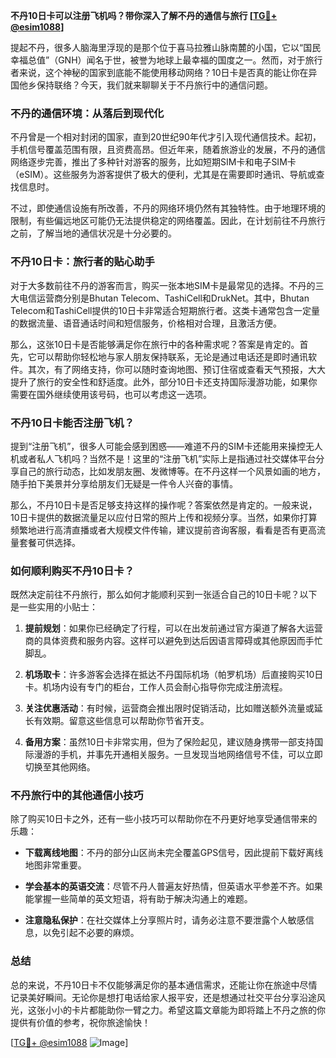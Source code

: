**不丹10日卡可以注册飞机吗？带你深入了解不丹的通信与旅行 [[TG💪+ @esim1088](https://t.me/s/esim1088)]**

提起不丹，很多人脑海里浮现的是那个位于喜马拉雅山脉南麓的小国，它以“国民幸福总值”（GNH）闻名于世，被誉为地球上最幸福的国度之一。然而，对于旅行者来说，这个神秘的国家到底能不能使用移动网络？10日卡是否真的能让你在异国他乡保持联络？今天，我们就来聊聊关于不丹旅行中的通信问题。

### 不丹的通信环境：从落后到现代化

不丹曾是一个相对封闭的国家，直到20世纪90年代才引入现代通信技术。起初，手机信号覆盖范围有限，且资费高昂。但近年来，随着旅游业的发展，不丹的通信网络逐步完善，推出了多种针对游客的服务，比如短期SIM卡和电子SIM卡（eSIM）。这些服务为游客提供了极大的便利，尤其是在需要即时通讯、导航或查找信息时。

不过，即使通信设施有所改善，不丹的网络环境仍然有其独特性。由于地理环境的限制，有些偏远地区可能仍无法提供稳定的网络覆盖。因此，在计划前往不丹旅行之前，了解当地的通信状况是十分必要的。

### 不丹10日卡：旅行者的贴心助手

对于大多数前往不丹的游客而言，购买一张本地SIM卡是最常见的选择。不丹的三大电信运营商分别是Bhutan Telecom、TashiCell和DrukNet。其中，Bhutan Telecom和TashiCell提供的10日卡非常适合短期旅行者。这类卡通常包含一定量的数据流量、语音通话时间和短信服务，价格相对合理，且激活方便。

那么，这张10日卡是否能够满足你在旅行中的各种需求呢？答案是肯定的。首先，它可以帮助你轻松地与家人朋友保持联系，无论是通过电话还是即时通讯软件。其次，有了网络支持，你可以随时查询地图、预订住宿或查看天气预报，大大提升了旅行的安全性和舒适度。此外，部分10日卡还支持国际漫游功能，如果你需要在国外继续使用该号码，也可以考虑这一选项。

### 不丹10日卡能否注册飞机？

提到“注册飞机”，很多人可能会感到困惑——难道不丹的SIM卡还能用来操控无人机或者私人飞机吗？当然不是！这里的“注册飞机”实际上是指通过社交媒体平台分享自己的旅行动态，比如发朋友圈、发微博等。在不丹这样一个风景如画的地方，随手拍下美景并分享给朋友们无疑是一件令人兴奋的事情。

那么，不丹10日卡是否足够支持这样的操作呢？答案依然是肯定的。一般来说，10日卡提供的数据流量足以应付日常的照片上传和视频分享。当然，如果你打算频繁地进行高清直播或者大规模文件传输，建议提前咨询客服，看看是否有更高流量套餐可供选择。

### 如何顺利购买不丹10日卡？

既然决定前往不丹旅行，那么如何才能顺利买到一张适合自己的10日卡呢？以下是一些实用的小贴士：

1. **提前规划**：如果你已经确定了行程，可以在出发前通过官方渠道了解各大运营商的具体资费和服务内容。这样可以避免到达后因语言障碍或其他原因而手忙脚乱。
   
2. **机场取卡**：许多游客会选择在抵达不丹国际机场（帕罗机场）后直接购买10日卡。机场内设有专门的柜台，工作人员会耐心指导你完成注册流程。

3. **关注优惠活动**：有时候，运营商会推出限时促销活动，比如赠送额外流量或延长有效期。留意这些信息可以帮助你节省开支。

4. **备用方案**：虽然10日卡非常实用，但为了保险起见，建议随身携带一部支持国际漫游的手机，并事先开通相关服务。一旦发现当地网络信号不佳，可以立即切换至其他网络。

### 不丹旅行中的其他通信小技巧

除了购买10日卡之外，还有一些小技巧可以帮助你在不丹更好地享受通信带来的乐趣：

- **下载离线地图**：不丹的部分山区尚未完全覆盖GPS信号，因此提前下载好离线地图非常重要。
  
- **学会基本的英语交流**：尽管不丹人普遍友好热情，但英语水平参差不齐。如果能掌握一些简单的英文短语，将有助于解决沟通上的难题。

- **注意隐私保护**：在社交媒体上分享照片时，请务必注意不要泄露个人敏感信息，以免引起不必要的麻烦。

### 总结

总的来说，不丹10日卡不仅能够满足你的基本通信需求，还能让你在旅途中尽情记录美好瞬间。无论你是想打电话给家人报平安，还是想通过社交平台分享沿途风光，这张小小的卡片都能助你一臂之力。希望这篇文章能为即将踏上不丹之旅的你提供有价值的参考，祝你旅途愉快！

[[TG💪+ @esim1088](https://t.me/s/esim1088) ![Image](https://i.postimg.cc/4NQfJmqS/Snipaste-2025-05-13-00-14-12.png)]
